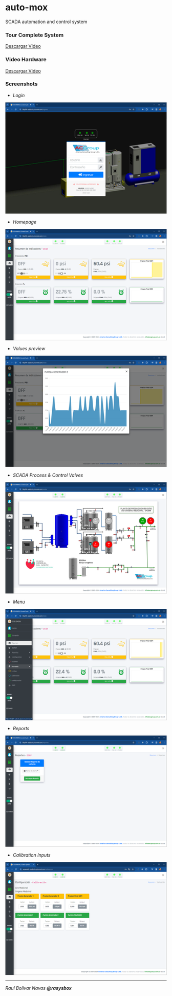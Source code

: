 # auto-mox

SCADA automation and control system

### Tour Complete System

[Descargar Video](assets%2Fautomox-video.mp4)

### Video Hardware

[Descargar Video](assets%2Fvideo-board.mp4)

### Screenshots

- *Login*

![login.png](assets%2Flogin.png)

- *Homepage*

![home.png](assets%2Fhome.png)

- *Values preview*

![home-preview.png](assets%2Fhome-preview.png)

- *SCADA Process & Control Valves*

![scada.png](assets%2Fscada.png)

- *Menu*

![menu.png](assets%2Fmenu.png)

- *Reports*

![reportes.png](assets%2Freportes.png)

- *Calibration Inputs*

![calibracion.png](assets%2Fcalibracion.png)

---
*Raul Bolivar Navas **@rasysbox***
